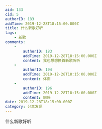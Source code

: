 ```yaml
---
aid: 133
cid: 5
authorID: 183
addTime: 2019-12-28T18:15:00.000Z
title: 什么新歌好听
tags:
    - 新歌
comments:
    -
        authorID: 183
        addTime: 2019-12-28T18:15:00.000Z
        content: 我也想想换首新歌听听
    -
        authorID: 194
        addTime: 2019-12-28T18:15:00.000Z
        content: 体面
    -
        authorID: 196
        addTime: 2019-12-28T18:15:00.000Z
        content: 同感
date: 2019-12-28T18:15:00.000Z
category: 分享发现
---
```


什么新歌好听
